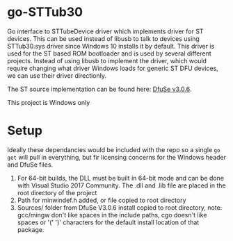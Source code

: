 # go-STTub30
Go interface to STTubeDevice driver which implements driver for ST devices. This can be used instead of libusb to talk to devices using STTub30.sys driver since Windows 10 installs it by default. This driver is used for the ST based ROM bootloader and is used by several different projects. Instead of using libusb to implement the driver, which would require changing what driver Windows loads for generic ST DFU devices, we can use their driver directionly.

The ST source implementation can be found here: [DfuSe v3.0.6](https://www.st.com/en/development-tools/stsw-stm32080.html).

This project is Windows only

# Setup

Ideally these dependancies would be included with the repo so a single `go get` will pull in everything, but fir licensing concerns for the Windows header and DfuSe files.

1) For 64-bit builds, the DLL must be built in 64-bit mode and can be done with Visual Studio 2017 Community. The .dll and .lib file are placed in the root directory of the project
2) Path for minwindef.h added, or file copied to root directory
3) Sources/ folder from DfuSe V3.0.6 install copied to root directory, note: gcc/mingw don't like spaces in the include paths, cgo doesn't like spaces or '(' ')' characters for the default install location of that package.
